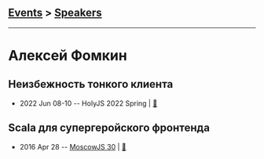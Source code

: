 ## [Events](../README.md) > [Speakers](../speakers.md)
---

# Алексей Фомкин

## Неизбежность тонкого клиента
- 2022 Jun 08-10 -- HolyJS 2022 Spring  | [:notebook:](https://squidex.jugru.team/api/assets/srm/be06c67c-f337-4a1a-b6bd-e840622e0f24/holyjs-2022.6.-neizbezhnosts-tonkogo-klienta.pdf)  
## Scala для супергеройского фронтенда
- 2016 Apr 28 -- [MoscowJS 30](https://www.youtube.com/watch?v=EpEMHcHoftE&index=4)  | [:notebook:](http://slides.com/alekseyfomkin/mjs30-scala-superhero#/)  
